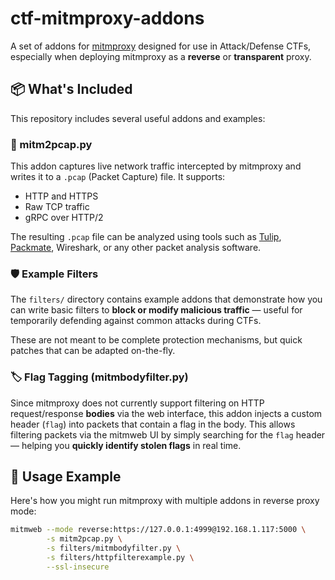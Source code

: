 # ctf-mitmproxy-addons

A set of addons for [mitmproxy](https://mitmproxy.org/) designed for use in Attack/Defense CTFs, especially when deploying mitmproxy as a **reverse** or **transparent** proxy.

## 📦 What's Included

This repository includes several useful addons and examples:

### 🔄 mitm2pcap.py
This addon captures live network traffic intercepted by mitmproxy and writes it to a `.pcap` (Packet Capture) file. It supports:

- HTTP and HTTPS
- Raw TCP traffic
- gRPC over HTTP/2

The resulting `.pcap` file can be analyzed using tools such as [Tulip](https://github.com/OpenAttackDefenseTools/tulip.git), [Packmate](https://gitlab.com/packmate/Packmate.git), Wireshark, or any other packet analysis software.

### 🛡️ Example Filters
The `filters/` directory contains example addons that demonstrate how you can write basic filters to **block or modify malicious traffic** — useful for temporarily defending against common attacks during CTFs.

These are not meant to be complete protection mechanisms, but quick patches that can be adapted on-the-fly.

### 🏷️ Flag Tagging (mitmbodyfilter.py)
Since mitmproxy does not currently support filtering on HTTP request/response **bodies** via the web interface, this addon injects a custom header (`flag`) into packets that contain a flag in the body. This allows filtering packets via the mitmweb UI by simply searching for the `flag` header — helping you **quickly identify stolen flags** in real time.

## 🚀 Usage Example

Here's how you might run mitmproxy with multiple addons in reverse proxy mode:

```bash
mitmweb --mode reverse:https://127.0.0.1:4999@192.168.1.117:5000 \
        -s mitm2pcap.py \
        -s filters/mitmbodyfilter.py \
        -s filters/httpfilterexample.py \
        --ssl-insecure
